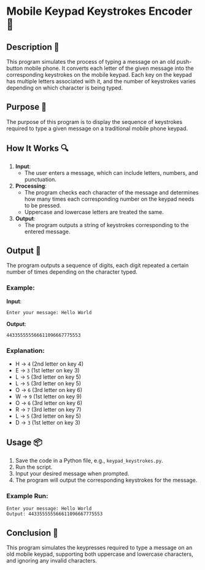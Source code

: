 # Mobile Keypad Keystrokes Encoder 📱

## Description 📝

This program simulates the process of typing a message on an old push-button mobile phone.
It converts each letter of the given message into the corresponding keystrokes on the mobile keypad.
Each key on the keypad has multiple letters associated with it, and the number of keystrokes varies depending on which character is being typed.

## Purpose 🎯

The purpose of this program is to display the sequence of keystrokes required to type a given message on a traditional mobile phone keypad.

## How It Works 🔍

1. **Input**:
    - The user enters a message, which can include letters, numbers, and punctuation.
2. **Processing**:
    - The program checks each character of the message and determines how many times each corresponding number on the keypad needs to be pressed.
    - Uppercase and lowercase letters are treated the same.
3. **Output**:
    - The program outputs a string of keystrokes corresponding to the entered message.

## Output 📜

The program outputs a sequence of digits, each digit repeated a certain number of times depending on the character typed.

### Example:

**Input**:

```
Enter your message: Hello World
```

**Output**:

```
443355555566611096667775553
```

### Explanation:

-   H -> `4` (2nd letter on key 4)
-   E -> `3` (1st letter on key 3)
-   L -> `5` (3rd letter on key 5)
-   L -> `5` (3rd letter on key 5)
-   O -> `6` (3rd letter on key 6)
-   W -> `9` (1st letter on key 9)
-   O -> `6` (3rd letter on key 6)
-   R -> `7` (3rd letter on key 7)
-   L -> `5` (3rd letter on key 5)
-   D -> `3` (1st letter on key 3)

## Usage 📦

1. Save the code in a Python file, e.g., `keypad_keystrokes.py`.
2. Run the script.
3. Input your desired message when prompted.
4. The program will output the corresponding keystrokes for the message.

### Example Run:

```plaintext
Enter your message: Hello World
Output: 443355555566611096667775553
```

## Conclusion 🚀

This program simulates the keypresses required to type a message on an old mobile keypad, supporting both uppercase and lowercase characters, and ignoring any invalid characters.
